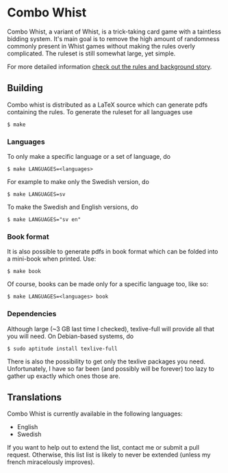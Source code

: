 # Combo Whist
Combo Whist, a variant of Whist, is a trick-taking card game with a taintless bidding system. It's main goal is to remove the high amount of randomness commonly present in Whist games without making the rules overly complicated. The ruleset is still somewhat large, yet simple.

For more detailed information [check out the rules and background story](http://nijoakim.asuscomm.com/main.php?page=projects/combo-whist).

## Building
Combo whist is distributed as a LaTeX source which can generate pdfs containing the rules. To generate the ruleset for all languages use

	$ make

### Languages
To only make a specific language or a set of language, do

	$ make LANGUAGES=<languages>

For example to make only the Swedish version, do

	$ make LANGUAGES=sv

To make the Swedish and English versions, do

	$ make LANGUAGES="sv en"

### Book format
It is also possible to generate pdfs in book format which can be folded into a mini-book when printed. Use:

	$ make book

Of course, books can be made only for a specific language too, like so:

	$ make LANGUAGES=<languages> book

### Dependencies
Although large (~3 GB last time I checked), texlive-full will provide all that you will need. On Debian-based systems, do

	$ sudo aptitude install texlive-full

There is also the possibility to get only the texlive packages you need. Unfortunately, I have so far been (and possibly will be forever) too lazy to gather up exactly which ones those are.

## Translations
Combo Whist is currently available in the following languages:

- English
- Swedish

If you want to help out to extend the list, contact me or submit a pull request. Otherwise, this list list is likely to never be extended (unless my french miracelously improves).
